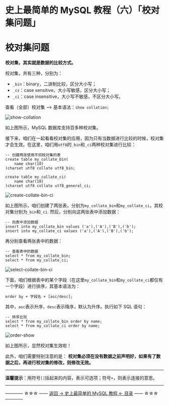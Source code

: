# 史上最简单的 MySQL 教程（六）「校对集问题」

校对集问题
=====

**校对集，其实就是数据的比较方式。**

校对集，共有三种，分别为：

 - `_bin`：binary，二进制比较，区分大小写；
 - `_cs`：case sensitive，大小写敏感，区分大小写；
 - `_ci`：case insensitive，大小写不敏感，不区分大小写。

查看（全部）校对集 --> 基本语法：`show collation;`

![show-collation](https://github.com/guobinhit/mysql-tutorial/blob/master/images/collate/show-collation.png)

如上图所示，MySQL 数据库支持百多种校对集。

接下来，咱们在一起看看校对集的应用，因为只有当数据进行比较的时候，校对集才会生效。在这里，咱们用`utf8`的`_bin`和`_ci`两种校对集进行比较：

```
-- 创建两张使用不同校对集的表
create table my_collate_bin(
	name char(10)
)charset utf8 collate utf8_bin;

create table my_collate_ci(
	name char(10)
)charset utf8 collate utf8_general_ci;

```

![create-collate-bin-ci](https://github.com/guobinhit/mysql-tutorial/blob/master/images/collate/create-collate-bin-ci.png)

如上图所示，咱们创建了两张表，分别为`my_collate_bin`和`my_collate_ci`，其校对集分别为`_bin`和`_ci`. 然后，分别向这两张表中添加数据：

```
-- 向表中添加数据
insert into my_collate_bin values ('a'),('A'),('B'),('b');
insert into my_collate_ci values ('a'),('A'),('B'),('b');
```

再分别查看两张表中的数据：

```
-- 查看表中的数据
select * from my_collate_bin;
select * from my_collate_ci;
```
![select-collate-bin-ci](https://github.com/guobinhit/mysql-tutorial/blob/master/images/collate/select-collate-bin-ci.png)

下面，咱们根据表中的某个字段（在这里`my_collate_bin`和`my_collate_ci`都仅有一个字段）进行排序，其基本语法为：

```
order by + 字段名 + [asc/desc];
```
其中，`asc`表示升序，`desc`表示降序，默认为升序。执行如下 SQL 语句：

```
-- 排序比较
select * from my_collate_bin order by name;
select * from my_collate_ci order by name;
```

![order-show](https://github.com/guobinhit/mysql-tutorial/blob/master/images/collate/order-show.png)

如上图所示，显然校对集生效啦！

此外，咱们需要特别注意的是：	**校对集必须在没有数据之前声明好，如果有了数据之后，再进行校对集的修改，则修改无效。**


----------

**温馨提示**：用符号`[]`括起来的内容，表示可选项；符号`+`，则表示连接的意思。

----------
———— ☆☆☆ —— [返回 -> 史上最简单的 MySQL 教程 <- 目录](https://github.com/guobinhit/mysql-tutorial/blob/master/README.md) —— ☆☆☆ ————



